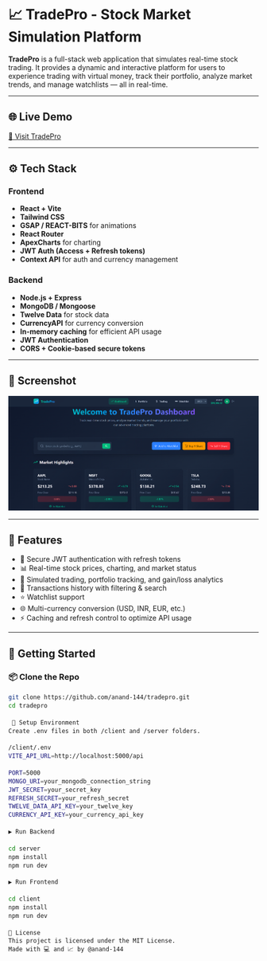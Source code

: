 # 📈 TradePro - Stock Market Simulation Platform

**TradePro** is a full-stack web application that simulates real-time stock trading. It provides a dynamic and interactive platform for users to experience trading with virtual money, track their portfolio, analyze market trends, and manage watchlists — all in real-time.

---

## 🌐 Live Demo

[🔗 Visit TradePro](https://tradepro-phi.vercel.app/)  

---

## ⚙️ Tech Stack

### Frontend
- **React + Vite**
- **Tailwind CSS**
- **GSAP / REACT-BITS** for animations
- **React Router**
- **ApexCharts** for charting
- **JWT Auth (Access + Refresh tokens)**
- **Context API** for auth and currency management

### Backend
- **Node.js + Express**
- **MongoDB / Mongoose**
- **Twelve Data** for stock data
- **CurrencyAPI** for currency conversion
- **In-memory caching** for efficient API usage
- **JWT Authentication**
- **CORS + Cookie-based secure tokens**

---

## 📸 Screenshot

![Dashboard Screenshot](https://raw.githubusercontent.com/anand-144/tradepro/main/client/public/Dashboard.png)


---

## 🧩 Features

- 🔐 Secure JWT authentication with refresh tokens
- 📊 Real-time stock prices, charting, and market status
- 💸 Simulated trading, portfolio tracking, and gain/loss analytics
- 🔎 Transactions history with filtering & search
- ⭐ Watchlist support
- 🌐 Multi-currency conversion (USD, INR, EUR, etc.)
- ⚡ Caching and refresh control to optimize API usage

---

## 🚀 Getting Started

### 📦 Clone the Repo
```bash
git clone https://github.com/anand-144/tradepro.git
cd tradepro

 🔧 Setup Environment
Create .env files in both /client and /server folders.

/client/.env
VITE_API_URL=http://localhost:5000/api

PORT=5000
MONGO_URI=your_mongodb_connection_string
JWT_SECRET=your_secret_key
REFRESH_SECRET=your_refresh_secret
TWELVE_DATA_API_KEY=your_twelve_key
CURRENCY_API_KEY=your_currency_api_key

▶️ Run Backend

cd server
npm install
npm run dev

▶️ Run Frontend

cd client
npm install
npm run dev

📜 License
This project is licensed under the MIT License.
Made with 💻 and 📈 by @anand-144

